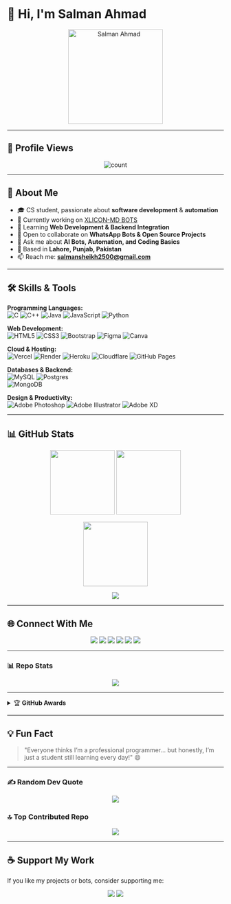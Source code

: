 # 👋 Hi, I'm Salman Ahmad  

<p align="center">  
  <a href="https://github.com/ahmmikun">
    <img alt="Salman Ahmad" height="220" src="https://avatars.githubusercontent.com/u/140977479?v=4">
  </a>
</p>  

---

## 👥 Profile Views  

<p align="center">
  <img alt="count" src="https://count.getloli.com/get/@:ahmmikun?theme=original-new">
</p>

---

## 📌 About Me  
- 🎓 CS student, passionate about **software development** & **automation**  
- 🔭 Currently working on [XLICON-MD BOTS](https://github.com/ahmmikun/XLICON-V3-MD)  
- 🌱 Learning **Web Development & Backend Integration**  
- 🤝 Open to collaborate on **WhatsApp Bots & Open Source Projects**  
- 💬 Ask me about **AI Bots, Automation, and Coding Basics**  
- 📍 Based in **Lahore, Punjab, Pakistan**  
- 📫 Reach me: **salmansheikh2500@gmail.com**  

---

## 🛠️ Skills & Tools  

**Programming Languages:**  
![C](https://img.shields.io/badge/c-%2300599C.svg?style=for-the-badge&logo=c&logoColor=white) 
![C++](https://img.shields.io/badge/c++-%2300599C.svg?style=for-the-badge&logo=c%2B%2B&logoColor=white) 
![Java](https://img.shields.io/badge/java-%23ED8B00.svg?style=for-the-badge&logo=openjdk&logoColor=white) 
![JavaScript](https://img.shields.io/badge/javascript-%23323330.svg?style=for-the-badge&logo=javascript&logoColor=%23F7DF1E) 
![Python](https://img.shields.io/badge/python-3670A0?style=for-the-badge&logo=python&logoColor=ffdd54)  

**Web Development:**  
![HTML5](https://img.shields.io/badge/html5-%23E34F26.svg?style=for-the-badge&logo=html5&logoColor=white) 
![CSS3](https://img.shields.io/badge/css3-%231572B6.svg?style=for-the-badge&logo=css3&logoColor=white) 
![Bootstrap](https://img.shields.io/badge/bootstrap-%238511FA.svg?style=for-the-badge&logo=bootstrap&logoColor=white) 
![Figma](https://img.shields.io/badge/figma-%23F24E1E.svg?style=for-the-badge&logo=figma&logoColor=white) 
![Canva](https://img.shields.io/badge/Canva-%2300C4CC.svg?style=for-the-badge&logo=Canva&logoColor=white)  

**Cloud & Hosting:**  
![Vercel](https://img.shields.io/badge/vercel-%23000000.svg?style=for-the-badge&logo=vercel&logoColor=white) 
![Render](https://img.shields.io/badge/Render-%46E3B7.svg?style=for-the-badge&logo=render&logoColor=white) 
![Heroku](https://img.shields.io/badge/heroku-%23430098.svg?style=for-the-badge&logo=heroku&logoColor=white) 
![Cloudflare](https://img.shields.io/badge/Cloudflare-F38020?style=for-the-badge&logo=Cloudflare&logoColor=white) 
![GitHub Pages](https://img.shields.io/badge/github%20pages-121013?style=for-the-badge&logo=github&logoColor=white)  

**Databases & Backend:**  
![MySQL](https://img.shields.io/badge/mysql-%2300000f.svg?style=for-the-badge&logo=mysql&logoColor=white) 
![Postgres](https://img.shields.io/badge/postgres-%23316192.svg?style=for-the-badge&logo=postgresql&logoColor=white)  
![MongoDB](https://img.shields.io/badge/MongoDB-%234ea94b.svg?style=for-the-badge&logo=mongodb&logoColor=white)  

**Design & Productivity:**  
![Adobe Photoshop](https://img.shields.io/badge/adobe%20photoshop-%2331A8FF.svg?style=for-the-badge&logo=adobe%20photoshop&logoColor=white) 
![Adobe Illustrator](https://img.shields.io/badge/adobe%20illustrator-%23FF9A00.svg?style=for-the-badge&logo=adobe%20illustrator&logoColor=white) 
![Adobe XD](https://img.shields.io/badge/Adobe%20XD-470137?style=for-the-badge&logo=Adobe%20XD&logoColor=#FF61F6)  

---

## 📊 GitHub Stats  

<p align="center">
  <img src="https://github-readme-stats.vercel.app/api?username=ahmmikun&show_icons=true&theme=radical" height="150"/>
  <img src="https://github-readme-stats.vercel.app/api/top-langs/?username=ahmmikun&theme=radical&layout=compact" height="150"/>
</p>  

<p align="center">
  <img src="https://streak-stats.demolab.com/?user=ahmmikun&theme=radical" height="150"/>
</p>  

<p align="center">
  <img src="https://github-readme-activity-graph.vercel.app/graph?username=ahmmikun&bg_color=000000&color=9e4c98&line=9e4c98&point=403d3d&area=true&hide_border=true"/>
</p>  

---

## 🌐 Connect With Me  

<p align="center">
  <a href="https://youtube.com/@s4salmanyt"><img src="https://img.shields.io/badge/YouTube-ff0000?style=for-the-badge&logo=youtube&logoColor=white"></a>
  <a href="http://Wa.me/923184070915"><img src="https://img.shields.io/badge/Whatsapp-25D366?style=for-the-badge&logo=whatsapp&logoColor=white"></a>
  <a href="https://facebook.com/AhmmiKun"><img src="https://img.shields.io/badge/Facebook-1877F2?style=for-the-badge&logo=facebook&logoColor=white"></a>
  <a href="https://instagram.com/ahmmikun"><img src="https://img.shields.io/badge/Instagram-E4405F?style=for-the-badge&logo=instagram&logoColor=white"></a>
  <a href="https://x.com/ahmmikun"><img src="https://img.shields.io/badge/Twitter/X-000000?style=for-the-badge&logo=x&logoColor=white"></a>
  <a href="https://linkedin.com/in/ahmmikun"><img src="https://img.shields.io/badge/LinkedIn-0077B5?style=for-the-badge&logo=linkedin&logoColor=white"></a>
</p>  

---

### 📊 Repo Stats  
<p align="center">
  <img src="https://github-readme-stats.vercel.app/api/pin/?username=ahmmikun&repo=XLICON-V2-MD&theme=radical"/>
</p>  

---

<details>
  <summary>🏆 <b>GitHub Awards</b></summary><br/>
  <p align="center">
    <img src="https://github-profile-trophy.vercel.app/?username=ahmmikun"/>
  </p>
</details>  

---

## 💡 Fun Fact  
> "Everyone thinks I’m a professional programmer… but honestly, I’m just a student still learning every day!" 😄  

---

### ✍️ Random Dev Quote  
<p align="center">
  <img src="https://quotes-github-readme.vercel.app/api?type=horizontal&theme=light"/>
</p>  

### 🔝 Top Contributed Repo  
<p align="center">
  <img src="https://github-contributor-stats.vercel.app/api?username=ahmmikun&limit=5&theme=flat&combine_all_yearly_contributions=true"/>
</p>  

---

## ☕ Support My Work  
If you like my projects or bots, consider supporting me:  

<p align="center">
  <a href="https://buymeacoffee.com/ahmmikun"><img src="https://img.shields.io/badge/Buy%20Me%20a%20Coffee-ffdd00?style=for-the-badge&logo=buy-me-a-coffee&logoColor=black"></a>
  <a href="https://patreon.com/ahmmikun"><img src="https://img.shields.io/badge/Patreon-F96854?style=for-the-badge&logo=patreon&logoColor=white"></a>
</p>  
